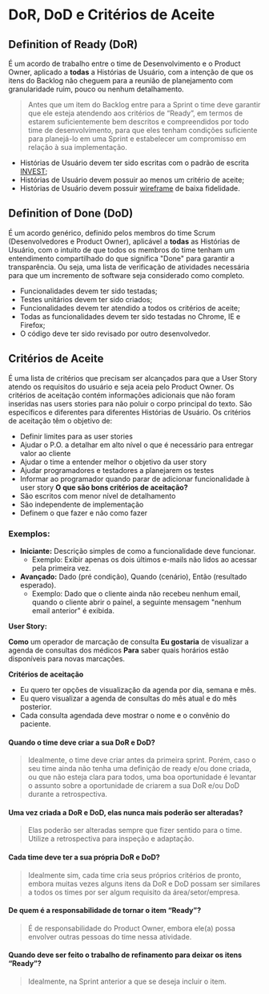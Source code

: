 # DoR, DoD e Critérios de Aceite
## Definition of Ready (DoR)
É um acordo de trabalho entre o time de Desenvolvimento e o Product Owner, aplicado a **todas** a Histórias de Usuário, com a intenção de que os itens do Backlog não cheguem para a reunião de planejamento com granularidade ruim, pouco ou nenhum detalhamento.
> Antes que um item do Backlog entre para a Sprint o time deve garantir que ele esteja atendendo aos critérios de “Ready”, em termos de estarem suficientemente bem descritos e compreendidos por todo time de desenvolvimento, para que eles tenham condições suficiente para planejá-lo em uma Sprint e estabelecer um compromisso em relação à sua implementação.
- Histórias de Usuário devem ter sido escritas com o padrão de escrita [INVEST](https://github.com/ItzOliver/Programa_de_Bolsas_AWS_for_Software_Quality_Test_Automation/blob/pb_sprint3/Sprint3/Dia%203/Dia_3_User_Stories.md#técnica-invest);
- Histórias de Usuário devem possuir ao menos um critério de aceite;
- Histórias de Usuário devem possuir [wireframe](https://github.com/ItzOliver/Programa_de_Bolsas_AWS_for_Software_Quality_Test_Automation/blob/pb_sprint3/Sprint3/Dia%203/Dia_3_User_Stories.md#criação-das-interfaces-com-o-usuário) de baixa fidelidade.
## Definition of Done (DoD)
É um acordo genérico, definido pelos membros do time Scrum (Desenvolvedores e Product Owner), aplicável a **todas** as Histórias de Usuário, com o intuito de que todos os membros do time tenham um entendimento compartilhado do que significa "Done" para garantir a transparência. Ou seja, uma lista de verificação de atividades necessária para que um incremento de software seja considerado como completo.
- Funcionalidades devem ter sido testadas;
- Testes unitários devem ter sido criados;
- Funcionalidades devem ter atendido a todos os critérios de aceite;
- Todas as funcionalidades devem ter sido testadas no Chrome, IE e Firefox;
- O código deve ter sido revisado por outro desenvolvedor.
## Critérios de Aceite
É uma lista de critérios que precisam ser alcançados para que a User Story atendo os requisitos do usuário e seja aceia pelo Product Owner. Os critérios de aceitação contém informações adicionais que não foram inseridas nas users stories para não poluir o corpo principal do texto.
São específicos e diferentes para diferentes Histórias de Usuário.
Os critérios de aceitação têm o objetivo de:
- Definir limites para as user stories
- Ajudar o P.O. a detalhar em alto nível o que é necessário para entregar valor ao cliente
- Ajudar o time a entender melhor o objetivo da user story
- Ajudar programadores e testadores a planejarem os testes
- Informar ao programador quando parar de adicionar funcionalidade à user story
**O que são bons critérios de aceitação?**
- São escritos com menor nível de detalhamento
- São independente de implementação
- Definem o que fazer e não como fazer
### Exemplos:
- **Iniciante:** Descrição simples de como a funcionalidade deve funcionar.
    - Exemplo: Exibir apenas os dois últimos e-mails não lidos ao acessar pela primeira vez.
- **Avançado:** Dado (pré condição), Quando (cenário), Então (resultado esperado).
    - Exemplo: Dado que o cliente ainda não recebeu nenhum email, quando o cliente abrir o painel, a seguinte mensagem "nenhum email anterior" é exibida.

**User Story:**

**Como** um operador de marcação de consulta
**Eu gostaria** de visualizar a agenda de consultas dos médicos
**Para** saber quais horários estão disponíveis para novas marcações.

**Critérios de aceitação**
- Eu quero ter opções de visualização da agenda por dia, semana e mês.
- Eu quero visualizar a agenda de consultas do mês atual e do mês posterior.
- Cada consulta agendada deve mostrar o nome e o convênio do paciente.

#### Quando o time deve criar a sua DoR e DoD?
>Idealmente, o time deve criar antes da primeira sprint. Porém, caso o seu time ainda não tenha uma definição de ready e/ou done criada, ou que não esteja clara para todos, uma boa oportunidade é levantar o assunto sobre a oportunidade de criarem a sua DoR e/ou DoD durante a retrospectiva.
#### Uma vez criada a DoR e DoD, elas nunca mais poderão ser alteradas?
>Elas poderão ser alteradas sempre que fizer sentido para o time. Utilize a retrospectiva para inspeção e adaptação.
#### Cada time deve ter a sua própria DoR e DoD?
>Idealmente sim, cada time cria seus próprios critérios de pronto, embora muitas vezes alguns itens da DoR e DoD possam ser similares a todos os times por ser algum requisito da área/setor/empresa.
#### De quem é a responsabilidade de tornar o item “Ready”?
>É de responsabilidade do Product Owner, embora ele(a) possa envolver outras pessoas do time nessa atividade.
#### Quando deve ser feito o trabalho de refinamento para deixar os itens “Ready”?
>Idealmente, na Sprint anterior a que se deseja incluir o item.